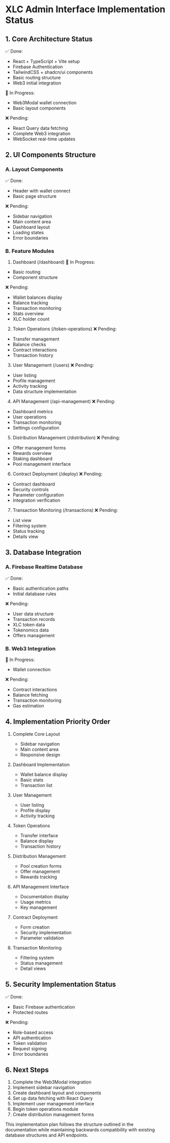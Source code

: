 
# XLC Admin Interface Implementation Status

## 1. Core Architecture Status
✅ Done:
- React + TypeScript + Vite setup
- Firebase Authentication
- TailwindCSS + shadcn/ui components
- Basic routing structure
- Web3 initial integration

🚧 In Progress:
- Web3Modal wallet connection
- Basic layout components

❌ Pending:
- React Query data fetching
- Complete Web3 integration
- WebSocket real-time updates

## 2. UI Components Structure

### A. Layout Components
✅ Done:
- Header with wallet connect
- Basic page structure

❌ Pending:
- Sidebar navigation
- Main content area
- Dashboard layout
- Loading states
- Error boundaries

### B. Feature Modules

1. Dashboard (/dashboard)
🚧 In Progress:
- Basic routing
- Component structure

❌ Pending:
- Wallet balances display
- Balance tracking
- Transaction monitoring
- Stats overview
- XLC holder count

2. Token Operations (/token-operations)
❌ Pending:
- Transfer management
- Balance checks
- Contract interactions
- Transaction history

3. User Management (/users)
❌ Pending:
- User listing
- Profile management
- Activity tracking
- Data structure implementation

4. API Management (/api-management)
❌ Pending:
- Dashboard metrics
- User operations
- Transaction monitoring
- Settings configuration

5. Distribution Management (/distribution)
❌ Pending:
- Offer management forms
- Rewards overview
- Staking dashboard
- Pool management interface

6. Contract Deployment (/deploy)
❌ Pending:
- Contract dashboard
- Security controls
- Parameter configuration
- Integration verification

7. Transaction Monitoring (/transactions)
❌ Pending:
- List view
- Filtering system
- Status tracking
- Details view

## 3. Database Integration

### A. Firebase Realtime Database
✅ Done:
- Basic authentication paths
- Initial database rules

❌ Pending:
- User data structure
- Transaction records
- XLC token data
- Tokenomics data
- Offers management

### B. Web3 Integration
🚧 In Progress:
- Wallet connection

❌ Pending:
- Contract interactions
- Balance fetching
- Transaction monitoring
- Gas estimation

## 4. Implementation Priority Order

1. Complete Core Layout
   - Sidebar navigation
   - Main content area
   - Responsive design

2. Dashboard Implementation
   - Wallet balance display
   - Basic stats
   - Transaction list

3. User Management
   - User listing
   - Profile display
   - Activity tracking

4. Token Operations
   - Transfer interface
   - Balance display
   - Transaction history

5. Distribution Management
   - Pool creation forms
   - Offer management
   - Rewards tracking

6. API Management Interface
   - Documentation display
   - Usage metrics
   - Key management

7. Contract Deployment
   - Form creation
   - Security implementation
   - Parameter validation

8. Transaction Monitoring
   - Filtering system
   - Status management
   - Detail views

## 5. Security Implementation Status

✅ Done:
- Basic Firebase authentication
- Protected routes

❌ Pending:
- Role-based access
- API authentication
- Token validation
- Request signing
- Error boundaries

## 6. Next Steps

1. Complete the Web3Modal integration
2. Implement sidebar navigation
3. Create dashboard layout and components
4. Set up data fetching with React Query
5. Implement user management interface
6. Begin token operations module
7. Create distribution management forms

This implementation plan follows the structure outlined in the documentation while maintaining backwards compatibility with existing database structures and API endpoints.
